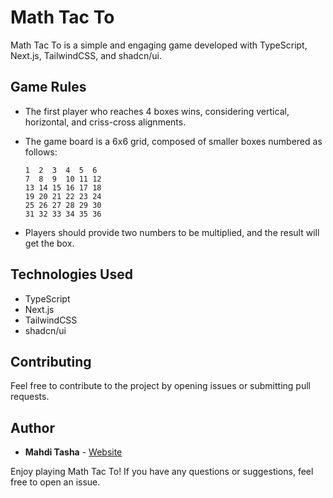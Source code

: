 # Math Tac To
Math Tac To is a simple and engaging game developed with TypeScript, Next.js, TailwindCSS, and shadcn/ui.

## Game Rules
- The first player who reaches 4 boxes wins, considering vertical, horizontal, and criss-cross alignments.
- The game board is a 6x6 grid, composed of smaller boxes numbered as follows:

    ```
    1  2  3  4  5  6
    7  8  9  10 11 12
    13 14 15 16 17 18
    19 20 21 22 23 24
    25 26 27 28 29 30
    31 32 33 34 35 36
    ```

- Players should provide two numbers to be multiplied, and the result will get the box.
## Technologies Used

- TypeScript
- Next.js
- TailwindCSS
- shadcn/ui

## Contributing

Feel free to contribute to the project by opening issues or submitting pull requests.

## Author

- **Mahdi Tasha** - [Website](https://tasha.vercel.app/)

Enjoy playing Math Tac To! If you have any questions or suggestions, feel free to open an issue.